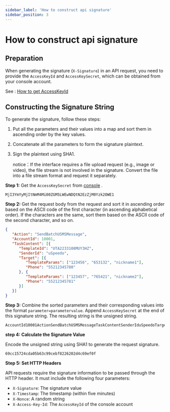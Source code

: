 ```yaml
---
sidebar_label: 'How to construct api signature'
sidebar_position: 3
---
```


# How to construct api signature

## Preparation

When generating the signature (`X-Signature`) in an API request, you need to provide the `AccessKeyId` and `AccessKeySecret`, which can be obtained from your console account.

See : [How to get AccessKeyId](/docs/sms/api/get-accesskey-1.md)

## Constructing the Signature String

To generate the signature, follow these steps:

1. Put all the parameters and their values into a map and sort them in ascending order by the key values.

2. Concatenate all the parameters to form the signature plaintext.

3. Sign the plaintext using SHA1.

   notice：If the interface requires a file upload request (e.g., image or video), the file stream is not involved in the signature. Convert the file into a file stream format and request it separately.

**Step 1:** Get the `AccessKeySecret` from [console](https://console.uspeedo.com) .

```
MjI3YmYyMjItNmM4Mi00ZGM5LWEwNDQtN2EzZjM0Yzk2OWE1
```

**Step 2:** Get the request body from the request and sort it in ascending order based on the ASCII code of the first character (in ascending alphabetical order). If the characters are the same, sort them based on the ASCII code of the second character, and so on.

```json
{
   "Action": "SendBatchUSMSMessage",
   "AccountId": 10001,
   "TaskContent": [{
      "TemplateId": "UTA2233108MUY3HZ",
      "SenderId": "uSpeedo",
      "Target": [{
         "TemplateParams": ["123456", "653132", "nickname1"],
         "Phone": "55212345780"
      }, {
         "TemplateParams": ["123457", "765421", "nickname2"],
         "Phone": "55212345781"
      }]
   }]
}
```

**Step 3:** Combine the sorted parameters and their corresponding values into the format `parameter=parametervalue`. Append `AccessKeySecret` at the end of this signature string. The resulting string is the unsigned string.

```
AccountId10001ActionSendBatchUSMSMessageTaskContentSenderIduSpeedoTargetPhone55212345780TemplateParams123456653132nickname1Phone55212345781TemplateParams123457765421nickname2TemplateIdUTA2233108MUY3HZMjI3YmYyMjItNmM4Mi00ZGM5LWEwNDQtN2EzZjM0Yzk2OWE1
```

**step 4: Calculate the Signature Value**

Encode the unsigned string using SHA1 to generate the request signature.

```
69cc15724cda05b63c99cebf8226202d4c69ef0f
```

**Step 5: Set HTTP Headers**

API requests require the signature information to be passed through the HTTP header. It must include the following four parameters:

- `X-Signature`: The signature value
- `X-Timestamp`: The timestamp (within five minutes)
- `X-Nonce`: A random string
- `X-Access-Key-Id`: The `AccessKeyId` of the console account

